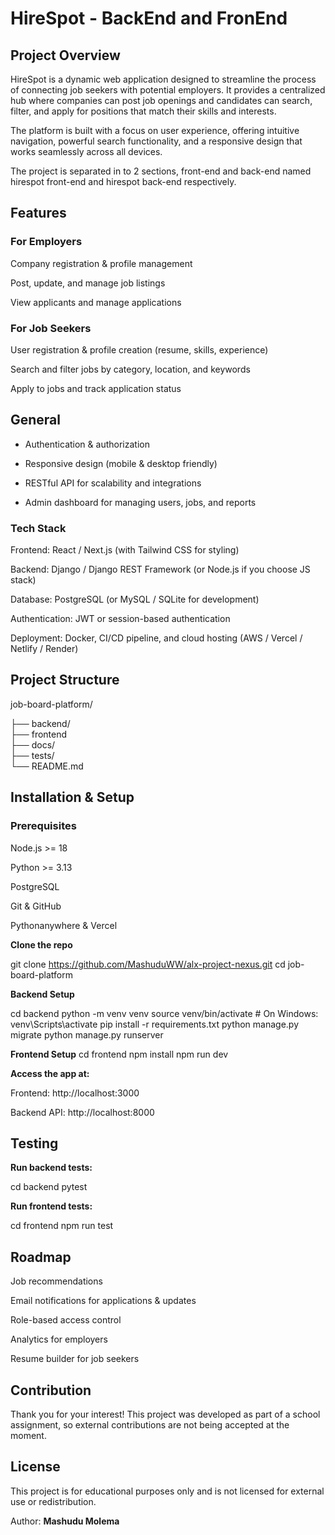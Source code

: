 # HireSpot - BackEnd and FronEnd

## Project Overview
HireSpot is a dynamic web application designed to streamline the process of connecting job seekers with potential employers. It provides a centralized hub where companies can post job openings and candidates can search, filter, and apply for positions that match their skills and interests.

The platform is built with a focus on user experience, offering intuitive navigation, powerful search functionality, and a responsive design that works seamlessly across all devices.

The project is separated in to 2 sections, front-end and back-end named hirespot front-end and hirespot back-end respectively.




## Features

### For Employers

Company registration & profile management

Post, update, and manage job listings

View applicants and manage applications

### For Job Seekers

User registration & profile creation (resume, skills, experience)

Search and filter jobs by category, location, and keywords

Apply to jobs and track application status

## General

- Authentication & authorization

- Responsive design (mobile & desktop friendly)

- RESTful API for scalability and integrations

- Admin dashboard for managing users, jobs, and reports

### Tech Stack

Frontend: React / Next.js (with Tailwind CSS for styling)

Backend: Django / Django REST Framework (or Node.js if you choose JS stack)

Database: PostgreSQL (or MySQL / SQLite for development)

Authentication: JWT or session-based authentication

Deployment: Docker, CI/CD pipeline, and cloud hosting (AWS / Vercel / Netlify / Render)

## Project Structure
job-board-platform/

├── backend/       
├── frontend    
├── docs/         
├── tests/            
└── README.md 


## Installation & Setup
### Prerequisites

Node.js >= 18

Python >= 3.13

PostgreSQL 

Git & GitHub

Pythonanywhere & Vercel

**Clone the repo**

git clone https://github.com/MashuduWW/alx-project-nexus.git
cd job-board-platform

**Backend Setup**

cd backend
python -m venv venv
source venv/bin/activate  # On Windows: venv\Scripts\activate
pip install -r requirements.txt
python manage.py migrate
python manage.py runserver

**Frontend Setup**
cd frontend
npm install
npm run dev


**Access the app at:**

 Frontend: http://localhost:3000

 Backend API: http://localhost:8000

## Testing

**Run backend tests:**

cd backend
pytest


**Run frontend tests:**

cd frontend
npm run test

## Roadmap

 Job recommendations 

 Email notifications for applications & updates

 Role-based access control

 Analytics for employers

 Resume builder for job seekers

## Contribution

Thank you for your interest!
This project was developed as part of a school assignment, so external contributions are not being accepted at the moment.

## License

This project is for educational purposes only and is not licensed for external use or redistribution.


Author: **Mashudu Molema**
